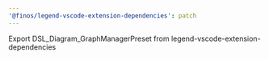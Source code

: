```yaml
---
'@finos/legend-vscode-extension-dependencies': patch
---
```


Export DSL_Diagram_GraphManagerPreset from legend-vscode-extension-dependencies
